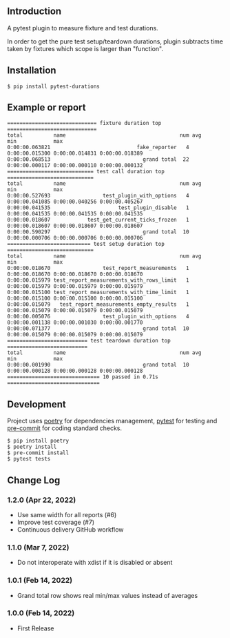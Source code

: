 ## Introduction

A pytest plugin to measure fixture and test durations.

In order to get the pure test setup/teardown durations, plugin subtracts time taken by fixtures which scope is larger than "function".

## Installation

```shell
$ pip install pytest-durations
```

## Example or report

```
============================= fixture duration top =============================
total          name                                     num avg            min            max           
0:00:00.063821                            fake_reporter   4 0:00:00.015300 0:00:00.014831 0:00:00.018389
0:00:00.068513                              grand total  22 0:00:00.000117 0:00:00.000110 0:00:00.000132
============================ test call duration top ============================
total          name                                     num avg            min            max           
0:00:00.527693                 test_plugin_with_options   4 0:00:00.041085 0:00:00.040256 0:00:00.405267
0:00:00.041535                      test_plugin_disable   1 0:00:00.041535 0:00:00.041535 0:00:00.041535
0:00:00.018607            test_get_current_ticks_frozen   1 0:00:00.018607 0:00:00.018607 0:00:00.018607
0:00:00.590297                              grand total  10 0:00:00.000706 0:00:00.000706 0:00:00.000706
=========================== test setup duration top ============================
total          name                                     num avg            min            max           
0:00:00.018670                 test_report_measurements   1 0:00:00.018670 0:00:00.018670 0:00:00.018670
0:00:00.015979 test_report_measurements_with_rows_limit   1 0:00:00.015979 0:00:00.015979 0:00:00.015979
0:00:00.015100 test_report_measurements_with_time_limit   1 0:00:00.015100 0:00:00.015100 0:00:00.015100
0:00:00.015079   test_report_measurements_empty_results   1 0:00:00.015079 0:00:00.015079 0:00:00.015079
0:00:00.005076                 test_plugin_with_options   4 0:00:00.001138 0:00:00.001030 0:00:00.001770
0:00:00.071377                              grand total  10 0:00:00.015079 0:00:00.015079 0:00:00.015079
========================== test teardown duration top ==========================
total          name                                     num avg            min            max           
0:00:00.001990                              grand total  10 0:00:00.000128 0:00:00.000128 0:00:00.000128
============================== 10 passed in 0.71s ==============================
```

## Development

Project uses [poetry](https://python-poetry.org/) for dependencies management, [pytest](https://pytest.org/) for testing and [pre-commit](https://pre-commit.com/) for coding standard checks.

```shell
$ pip install poetry
$ poetry install
$ pre-commit install
$ pytest tests
```

## Change Log

### 1.2.0 (Apr 22, 2022)

* Use same width for all reports (#6)
* Improve test coverage (#7)
* Continuous delivery GitHub workflow

### 1.1.0 (Mar 7, 2022)

* Do not interoperate with xdist if it is disabled or absent

### 1.0.1 (Feb 14, 2022)

* Grand total row shows real min/max values instead of averages

### 1.0.0 (Feb 14, 2022)
 
* First Release
